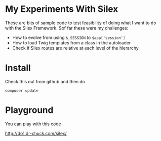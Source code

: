 # My Experiments With Silex

These are bits of sample code to test feasibility of doing what I want to do 
with the Silex Framework.  Sof far these were my challenges:

* How to evolve from using `$_SESSION` to `$app['session']`
* How to load Twig templates from a class in the autoloader
* Check if Silex routes are relative at each level of the hierarchy

# Install

Check this out from github and then do 

    composer update

# Playground

You can play with this code

http://do1.dr-chuck.com/silex/

